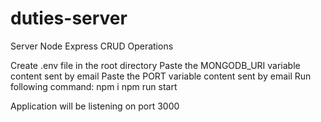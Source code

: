 # duties-server

Server Node Express CRUD Operations

Create .env file in the root directory
Paste the MONGODB_URI variable content sent by email
Paste the PORT variable content sent by email
Run following command:
npm i
npm run start

Application will be listening on port 3000

